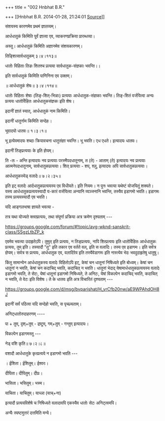 +++
title = "002 Hnbhat B.R."

+++
[[Hnbhat B.R.	2014-01-28, 21:24:01 [Source](https://groups.google.com/g/samskrita/c/yGdXpTJHe28)]]



संशयस्य कारणमेव प्रथमं ज्ञातव्यम्।

  

आर्धधातुकं किमिति पूर्वं ज्ञात्वा एव, व्याकरणप्रक्रिया प्रारब्धव्या।

  

अस्तु। आर्धधातुकं किमिति अज्ञानमेव संशयकारणम्।

  

तिङ्शित्सार्वधातुकम् ३।४।११३॥

धातोः विहिताः तिङः शितश्च प्रत्यया सार्वधातुक-संज्ञकाः भवन्ति।।

  

इति सार्वधातुकं किमिति पाणिनिना एव उक्तम्।

  

॥ आर्धधातुकं शेषः॥ ३।४।११४॥  

  

धातोः विहिताः शेषाः (तिङ्-शित्-भिन्नाः) प्रत्ययाः आर्धधातुक-संज्ञकाः भवन्ति। तिङ्-शितं वर्जयित्वा अन्यः प्रत्ययः धातोर्विहितः आर्धधातुकसंज्ञकः इति शेषः।

  

इदानीं ज्ञातं स्यात्, आर्धधातुकं नाम किमिति।

  

इदानीं धातुर्नाम किमिति सन्देहः।

  

भूवादयो धातवः॥ १।३।१॥  

  

भू इत्येवमादयः शब्दाः क्रियावचना धातुसंज्ञा भवन्ति। भू भवति। एध एधते। इत्यादयः धातवः।  

  

इदानीं तिङ्प्रत्ययाः के इति ज्ञेयम्।

  

ति -तः - अन्ति इत्यादयः नव प्रत्ययाः परस्मैपदधातूनाम्, त (ते) - आताम् (ते) इत्यादयः नव प्रत्ययाः आत्मनेपदधातूनाम्, सार्वधातुकप्रत्ययाः। शित् प्रत्ययाः - शप्, श्लु, इत्यादयः अपि सार्वधातुकप्रत्ययाः।

  

आर्धधातुकस्येड् वलादेः॥ ७।२।३५॥

  

इति इट् वलादेः आर्दधातुकप्रत्ययस्य एव विधीयते। इति नियमः। न पुनः भवत्या यथेष्टं योजयितुं शक्यते। यस्य आर्धधातुकप्रत्ययस्यादौ य-कारं वर्जयित्वा अन्यानि व्यञ्जनानि भवन्ति, तस्यैव इडागमो भवति। इडागमः तस्य प्रत्ययस्यादौ एव भवति।

  

यदि आङ्गलभाषा ज्ञायते भवत्या -  

तत्र यथा योज्यते क्त्वाप्रत्ययः, तथा संपूर्णा प्रक्रिया अत्र क्रमेण दृश्यताम् ---

  

<https://groups.google.com/forum/#!topic/avg-wknd-sanskrit-class/SSgzLtbZP_k>  

  

एवमेव भवत्या उदाहृतेऽपि। तुमुत् इति प्रत्ययः, न तिङ्प्रत्ययः, नापि शित्प्रत्ययः इति धातोर्विहितः आर्धधातुकः प्रत्ययः, तुम् इति। तस्यादौ "तु" इति तकार एव वर्तते वल्, इति स वलादिः। तस्य एव इडागमः। इति सर्वत्र ज्ञेयम्। सर्वत्र स प्रत्ययः, आर्धधातुक एव, वलादिरेव इति तस्यैवेडागमः इति नास्त्येव भेदः भवदुदाहृतेषु धातुषु।

  

किंतु सामान्येन आर्धधातुकस्य वलादेः विहितोऽपि इट्, केषां चन धातूनां निषिध्यते इति बोध्यम्। केषां चन धातूनां न भवति, केषां चन कदाचिद् भवति, कदाचित् न भवति। धातूनां भेदाद् येषामार्धधातुकप्रत्ययस्य वलादेः इडागमो भवति, ते सेटः, येषां धातूनां इडागमो निषिध्यते, ते अनिटः, येषां विकल्पेन कदाचिद् भवति, कदाचित् न भवति, ते वेटः इति विशेषः। ते के धातवः इति अत्र विचारितं दृश्यताम् ---

  

<https://groups.google.com/d/msg/bvparishat/H_vrCfb20nw/aE9WPAhdOH8J>  

  

इदानीं सर्वं पठित्वा यदि सन्देहो भवति, स पृच्छ्यताम्।

  

अनिट्धातोरुदाहरणम् ----

  

पा + तुम्, दृश्+तुम् - द्रष्टुम्, गम्+तुम् - गन्तुम् इत्यादयः।

  

  

  

विकल्पेन इडागमस्तु ---

  

नेड् वशि कृति॥ ७।२।८॥  

  

वशादौ आर्धधातुके कृत्प्रत्यये न इडागमो भवति ---

  

। ईशिता। ईशितुम्। ईश्वरः।

दीपिता। दीपितुम्। दीप्रः।

भासिता। भसितुम्। भस्म।

याचिता। याचितुम्। याच्ञा (याच्+ना)  

  

इत्यादौ प्रत्ययविशेषे च निषिध्यते वलादावपि एकस्यैव धातोः सेटः अनिट्त्वमपि।

  

अन्यैः स्पष्टमुत्तरं दत्तमिति मन्ये।

  

  

  

  

  

  

  

  

  

  

  

